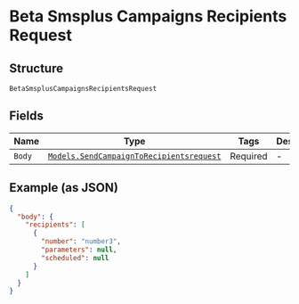 
# Beta Smsplus Campaigns Recipients Request

## Structure

`BetaSmsplusCampaignsRecipientsRequest`

## Fields

| Name | Type | Tags | Description |
|  --- | --- | --- | --- |
| `Body` | [`Models.SendCampaignToRecipientsrequest`](../../doc/models/send-campaign-to-recipientsrequest.md) | Required | - |

## Example (as JSON)

```json
{
  "body": {
    "recipients": [
      {
        "number": "number3",
        "parameters": null,
        "scheduled": null
      }
    ]
  }
}
```

